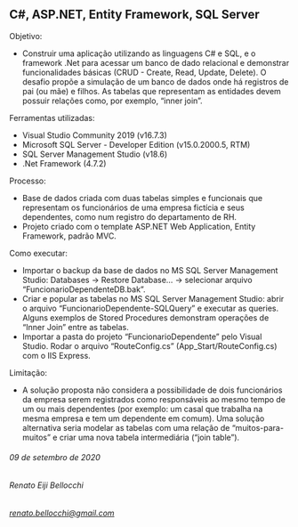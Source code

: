 ## C#, ASP.NET, Entity Framework, SQL Server

Objetivo:
* Construir uma aplicação utilizando as linguagens C# e SQL, e o framework .Net para acessar um banco de dado relacional e demonstrar funcionalidades básicas (CRUD - Create, Read, Update, Delete).
O desafio propõe a simulação de um banco de dados onde há registros de pai (ou mãe) e filhos. As tabelas que representam as entidades devem possuir relações como, por exemplo, “inner join”.

Ferramentas utilizadas:
* Visual Studio Community 2019 (v16.7.3)
* Microsoft SQL Server - Developer Edition (v15.0.2000.5, RTM)
* SQL Server Management Studio (v18.6)
* .Net Framework (4.7.2)

Processo:
* Base de dados criada com duas tabelas simples e funcionais que representam os funcionários de uma empresa fictícia e seus dependentes, como num registro do departamento de RH.
* Projeto criado com o template ASP.NET Web Application, Entity Framework, padrão MVC.

Como executar:
* Importar o backup da base de dados no MS SQL Server Management Studio: Databases -> Restore Database… -> selecionar arquivo “FuncionarioDependenteDB.bak”.
* Criar e popular as tabelas no MS SQL Server Management Studio: abrir o arquivo “FuncionarioDependente-SQLQuery” e executar as queries. Alguns exemplos de Stored Procedures demonstram operações de “Inner Join” entre as tabelas.
* Importar a pasta do projeto “FuncionarioDependente” pelo Visual Studio. Rodar o arquivo “RouteConfig.cs” (App_Start/RouteConfig.cs) com o IIS Express.

Limitação:
* A solução proposta não considera a possibilidade de dois funcionários da empresa serem registrados como responsáveis ao mesmo tempo de um ou mais dependentes (por exemplo: um casal que trabalha na mesma empresa e tem um dependente em comum). Uma solução alternativa seria modelar as tabelas com uma relação de “muitos-para-muitos” e criar uma nova tabela intermediária (“join table”).
 
 
 
  
  
###### 09 de setembro de 2020
 
###### Renato Eiji Bellocchi
###### renato.bellocchi@gmail.com
